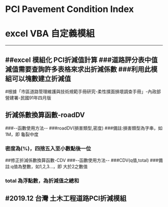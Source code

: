 # PCI Pavement Condition Index
# excel VBA 自定義模組
--------------------------
##excel 模組化 PCI折減值計算
###道路評分表中值減值需要查詢許多表格來求出折減係數
###利用此模組可以塊數建立折減值
---------------------------
#根據「市區道路管理維護與技術規範手冊研究-柔性撲面損壞調查手冊」-內政部營建署-民國91年四月版
## 折減係數換算函數-roadDV
###--函數使用方法--
###roadDV(損害類型,密度)
###備註:損害類型為字串，如1M，即 龜裂中度
###    密度為(%)，四捨五入至小數點後一位
##修正折減係數換算函數-CDV
###--函數使用方法--
###CDV(q值,total)
###備註:q值為整數，如1,2,3...，即 大於2之數值
###    total 為浮點數，為折減值之總和
#2019.12 台灣 土木工程道路PCI折減模組    
---------------------------
